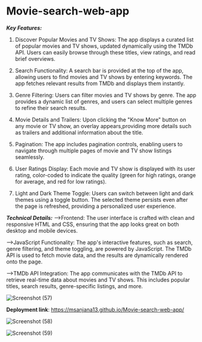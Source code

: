 # Movie-search-web-app
_**Key Features:**_
1. Discover Popular Movies and TV Shows:
The app displays a curated list of popular movies and TV shows, updated dynamically using the TMDb API. Users can easily browse through these titles, view ratings, and read brief overviews.

2. Search Functionality:
A search bar is provided at the top of the app, allowing users to find movies and TV shows by entering keywords. The app fetches relevant results from TMDb and displays them instantly.

3. Genre Filtering:
Users can filter movies and TV shows by genre. The app provides a dynamic list of genres, and users can select multiple genres to refine their search results.

4. Movie Details and Trailers:
Upon clicking the "Know More" button on any movie or TV show, an overlay appears,providing more details such as trailers and additional information about the title.

5. Pagination:
The app includes pagination controls, enabling users to navigate through multiple pages of movie and TV show listings seamlessly.

6. User Ratings Display:
Each movie and TV show is displayed with its user rating, color-coded to indicate the quality (green for high ratings, orange for average, and red for low ratings).

7. Light and Dark Theme Toggle:
Users can switch between light and dark themes using a toggle button. The selected theme persists even after the page is refreshed, providing a personalized user experience.

_**Technical Details:**_
-->Frontend:
The user interface is crafted with clean and responsive HTML and CSS, ensuring that the app looks great on both desktop and mobile devices.

-->JavaScript Functionality:
The app's interactive features, such as search, genre filtering, and theme toggling, are powered by JavaScript. The TMDb API is used to fetch movie data, and the results are dynamically rendered onto the page.

-->TMDb API Integration:
The app communicates with the TMDb API to retrieve real-time data about movies and TV shows. This includes popular titles, search results, genre-specific listings, and more.

![Screenshot (57)](https://github.com/user-attachments/assets/7d267be0-8a8d-40e1-bbd4-e9beed72db9e)

**Deployment link**: https://msanjana13.github.io/Movie-search-web-app/

![Screenshot (58)](https://github.com/user-attachments/assets/37ec136b-d15c-472e-8d32-6d30f1f20969)


![Screenshot (59)](https://github.com/user-attachments/assets/dea67a57-d543-45c9-81ba-848338147929)

